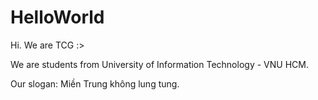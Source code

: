 # HelloWorld

Hi. We are TCG :>

We are students from University of Information Technology - VNU HCM.

Our slogan: Miền Trung không lung tung.
